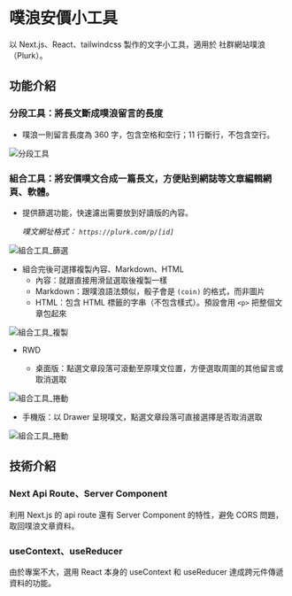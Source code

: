# 噗浪安價小工具

以 Next.js、React、tailwindcss 製作的文字小工具，適用於 社群網站噗浪（Plurk）。

## 功能介紹

### 分段工具：將長文斷成噗浪留言的長度

- 噗浪一則留言長度為 360 字，包含空格和空行；11 行斷行，不包含空行。

![分段工具]('https://plurk-anchor-tools.vercel.app/readmePic/chunk.gif')

### 組合工具：將安價噗文合成一篇長文，方便貼到網誌等文章編輯網頁、軟體。

- 提供篩選功能，快速濾出需要放到好讀版的內容。

  _噗文網址格式： `https://plurk.com/p/[id]`_

![組合工具_篩選]('https://plurk-anchor-tools.vercel.app/readmePic/unit_select_desktop.gif')

- 組合完後可選擇複製內容、Markdown、HTML
  - 內容：就跟直接用滑鼠選取後複製一樣
  - Markdown：跟噗浪語法類似，骰子會是 `(coin)` 的格式，而非圖片
  - HTML：包含 HTML 標籤的字串（不包含樣式）。預設會用 `<p>` 把整個文章包起來

![組合工具_複製]('https://plurk-anchor-tools.vercel.app/readmePic/unit_save.gif')

- RWD

  - 桌面版：點選文章段落可滾動至原噗文位置，方便選取周圍的其他留言或取消選取

![組合工具_捲動]('https://plurk-anchor-tools.vercel.app/readmePic/unit_scroll.gif')

- 手機版：以 Drawer 呈現噗文，點選文章段落可直接選擇是否取消選取

![組合工具_捲動]('https://plurk-anchor-tools.vercel.app/readmePic/unit_phone_all.gif')

## 技術介紹

### Next Api Route、Server Component

利用 Next.js 的 api route 還有 Server Component 的特性，避免 CORS 問題，取回噗浪文章資料。

### useContext、useReducer

由於專案不大，選用 React 本身的 useContext 和 useReducer 達成跨元件傳遞資料的功能。
